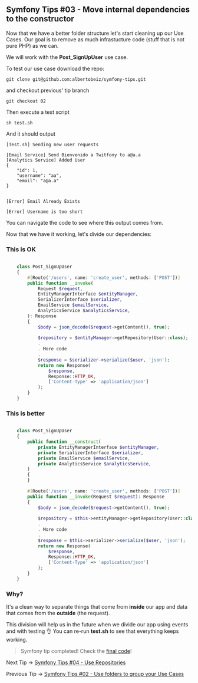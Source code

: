 ## Symfony Tips #03 - Move internal dependencies to the constructor

Now that we have a better folder structure let's start cleaning up our Use Cases. Our goal is to remove as much infrastucture code (stuff that is not pure PHP) as we can.

We will work with the **Post\_SignUpUser** use case.

To test our use case download the repo:


    git clone git@github.com:albertobeiz/symfony-tips.git
    

and checkout previous' tip branch


    git checkout 02
    

Then execute a test script


    sh test.sh
    

And it should output


    [Test.sh] Sending new user requests
    
    [Email Service] Send Bienvenido a Twitfony to a@a.a
    [Analytics Service] Added User
    {
        "id": 1,
        "username": "aa",
        "email": "a@a.a"
    }
    
    
    [Error] Email Already Exists
    
    [Error] Username is too short
    

You can navigate the code to see where this output comes from.

Now that we have it working, let's divide our dependencies:

### This is OK

```php

    class Post_SignUpUser
    {
        #[Route('/users', name: 'create_user', methods: ['POST'])]
        public function __invoke(
            Request $request,
            EntityManagerInterface $entityManager,
            SerializerInterface $serializer,
            EmailService $emailService,
            AnalyticsService $analyticsService,
        ): Response
        {
            $body = json_decode($request->getContent(), true);
    
            $repository = $entityManager->getRepository(User::class);
            .
            . More code
            .
            $response = $serializer->serialize($user, 'json');
            return new Response(
                $response,
                Response::HTTP_OK,
                ['Content-Type' => 'application/json']
            );
        }
    }
```

### This is better

```php

    class Post_SignUpUser
    {
        public function __construct(
            private EntityManagerInterface $entityManager,
            private SerializerInterface $serializer,
            private EmailService $emailService,
            private AnalyticsService $analyticsService,
        )
        {
        }
    
        #[Route('/users', name: 'create_user', methods: ['POST'])]
        public function __invoke(Request $request): Response
        {
            $body = json_decode($request->getContent(), true);
    
            $repository = $this->entityManager->getRepository(User::class);
            .
            . More code
            .
            $response = $this->serializer->serialize($user, 'json');
            return new Response(
                $response,
                Response::HTTP_OK,
                ['Content-Type' => 'application/json']
            );
        }
    }
```

### Why?

It's a clean way to separate things that come from **inside** our app and data that comes from the **outside** (the request).

This division will help us in the future when we divide our app using events and with testing 👌 You can re-run **test.sh** to see that everything keeps working.

> Symfony tip completed! Check the [final code](https://github.com/albertobeiz/symfony-tips/tree/03)!

Next Tip -> [Symfony Tips #04 - Use Repositories](github.com/albertobeiz/symfony-tips/tree/04)

Previous Tip -> [Symfony Tips #02 - Use folders to group your Use Cases](github.com/albertobeiz/symfony-tips/tree/02)
